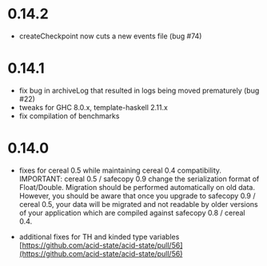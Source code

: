 0.14.2
======

 - createCheckpoint now cuts a new events file (bug #74)

0.14.1
======

 - fix bug in archiveLog that resulted in logs being moved prematurely (bug #22)
 - tweaks for GHC 8.0.x, template-haskell 2.11.x
 - fix compilation of benchmarks

0.14.0
======

 - fixes for cereal 0.5 while maintaining cereal 0.4
   compatibility. IMPORTANT: cereal 0.5 / safecopy 0.9 change the
   serialization format of Float/Double. Migration should be performed
   automatically on old data. However, you should be aware that once
   you upgrade to safecopy 0.9 / cereal 0.5, your data will be
   migrated and not readable by older versions of your application
   which are compiled against safecopy 0.8 / cereal 0.4.

 - additional fixes for TH and kinded type variables
   [https://github.com/acid-state/acid-state/pull/56](https://github.com/acid-state/acid-state/pull/56)
